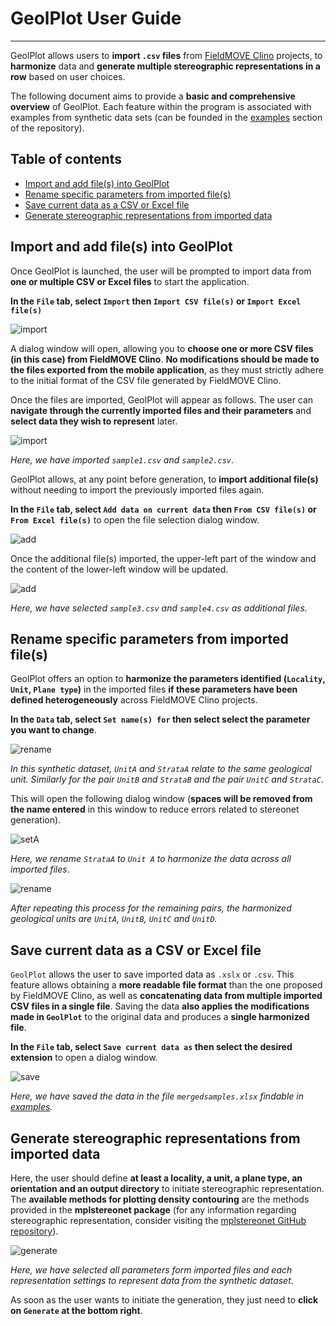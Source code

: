 # GeolPlot User Guide

------------------------------------------------------------------------
GeolPlot allows users to __import `.csv` files__ from [FieldMOVE Clino](https://www.petex.com/products/move-suite/digital-field-mapping/) projects, to __harmonize__ data and __generate multiple stereographic representations in a row__ based on user choices.

The following document aims to provide a __basic and comprehensive overview__ of GeolPlot. Each feature within the program is associated with examples from synthetic data sets (can be founded in the [examples](http://github.com/corentinpct/GeolPlot/blob/main/examples) section of the repository).
## Table of contents
- [Import and add file(s) into GeolPlot](#import-and-add-files-into-geolplot)
- [Rename specific parameters from imported file(s)](#rename-specific-parameters-from-imported-files)
- [Save current data as a CSV or Excel file](#save-current-data-as-a-xlsx-or-csv-file)
 - [Generate stereographic representations from imported data](#generate-stereographic-representations-from-imported-data)

## Import and add file(s) into GeolPlot
Once GeolPlot is launched, the user will be prompted to import data from __one or multiple CSV or Excel files__ to start the application.

__In the `File` tab, select `Import` then `Import CSV file(s)` or `Import Excel file(s)`__

![import](https://github.com/corentinpct/GeolPlot/assets/133667270/44157190-feb1-4b4c-a6f2-f71cee202ea9)

A dialog window will open, allowing you to __choose one or more CSV files (in this case) from FieldMOVE Clino__.
__No modifications should be made to the files exported from the mobile application__, as they must strictly adhere to the initial format of the CSV file generated by FieldMOVE Clino.

Once the files are imported, GeolPlot will appear as follows. The user can __navigate through the currently imported files and their parameters__ and __select data they wish to represent__ later.

![import](https://github.com/corentinpct/GeolPlot/assets/133667270/cf0e41c8-1095-4200-8af9-fd23ba4f489a)

_Here, we have imported `sample1.csv` and `sample2.csv`_.

GeolPlot allows, at any point before generation, to __import additional file(s)__ without needing to import the previously imported files again.

__In the `File` tab, select `Add data on current data` then `From CSV file(s)` or `From Excel file(s)`__ to open the file selection dialog window.

![add](https://github.com/corentinpct/GeolPlot/assets/133667270/a2f2d076-6280-44af-bc30-79217f3fd822)

Once the additional file(s) imported, the upper-left part of the window and the content of the lower-left window will be updated.

![add](https://github.com/corentinpct/GeolPlot/assets/133667270/f71b2767-5d1e-4ea5-985e-c24858e6d682)

_Here, we have selected `sample3.csv` and `sample4.csv` as additional files._

## Rename specific parameters from imported file(s)

GeolPlot offers an option to __harmonize the parameters identified (`Locality`, `Unit`, `Plane type`)__ in the imported files __if these parameters have been defined heterogeneously__ across FieldMOVE Clino projects. 

__In the `Data` tab, select `Set name(s) for` then select select the parameter you want to change__.

![rename](https://github.com/corentinpct/GeolPlot/assets/133667270/a779fa4f-18fa-4209-9e46-101b6617812d)

_In this synthetic dataset, `UnitA` and `StrataA` relate to the same geological unit. Similarly for the pair `UnitB` and `StrataB` and the pair `UnitC` and `StrataC`_.

This will open the following dialog window (__spaces will be removed from the name entered__ in this window to reduce errors related to stereonet generation).

![setA](https://github.com/corentinpct/GeolPlot/assets/133667270/b257bdc2-c84a-474e-bb5e-6c71e2850653)

_Here, we rename `StrataA` to `Unit A` to harmonize the data across all imported files_.

![rename](https://github.com/corentinpct/GeolPlot/assets/133667270/567bf399-17fa-458d-9e9c-8a7e7e306d05)

_After repeating this process for the remaining pairs, the harmonized geological units are `UnitA`, `UnitB`, `UnitC` and `UnitD`._

## Save current data as a CSV or Excel file
`GeolPlot` allows the user to save imported data as `.xslx` or `.csv`. This feature allows obtaining a __more readable file format__ than the one proposed by FieldMOVE Clino, as well as __concatenating data from multiple imported CSV files in a single file__. Saving the data __also applies the modifications made in `GeolPlot`__ to the original data and produces a __single harmonized file__.

__In the `File` tab, select `Save current data as` then select the desired extension__ to open a dialog window. 

![save](https://github.com/corentinpct/GeolPlot/assets/133667270/c4505528-fc51-4c72-b6f5-ec8879815bbe)

_Here, we have saved the data in the file `mergedsamples.xlsx` findable in [examples](http://github.com/corentinpct/GeolPlot/blob/main/examples)._

## Generate stereographic representations from imported data
Here, the user should define __at least a locality, a unit, a plane type, an orientation and an output directory__ to initiate stereographic representation. The __available methods for plotting density contouring__ are the methods provided in the __mplstereonet package__ (for any information regarding stereographic representation, consider visiting the [mplstereonet GitHub repository](https://github.com/joferkington/mplstereonet#density-contouring)).

![generate](https://github.com/corentinpct/GeolPlot/assets/133667270/d6c11284-4a8d-43f9-8074-6c5d62626a3d)

_Here, we have selected all parameters form imported files and each representation settings to represent data from the synthetic dataset_.

As soon as the user wants to initiate the generation, they just need to __click on `Generate` at the bottom right__.
